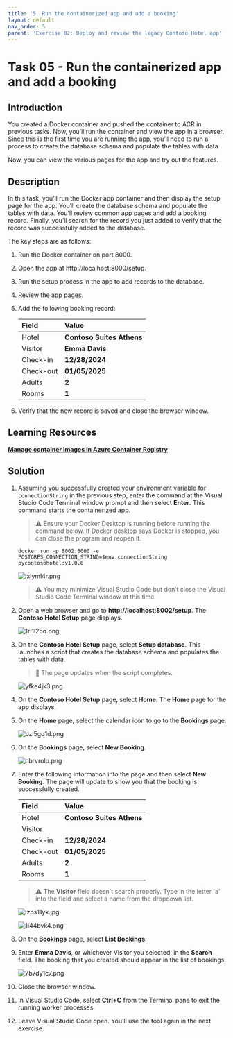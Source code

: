 ```yaml
---
title: '5. Run the containerized app and add a booking'
layout: default
nav_order: 5
parent: 'Exercise 02: Deploy and review the legacy Contoso Hotel app'
---
```


# Task 05 - Run the containerized app and add a booking

<!--- Estimated time: 5 minutes---> 

## Introduction
You created a Docker container and pushed the container to ACR in previous tasks. Now, you’ll run the container and view the app in a browser. Since this is the first time you are running the app, you’ll need to run a process to create the database schema and populate the tables with data.

Now, you can view the various pages for the app and try out the features.
 

## Description

In this task, you’ll run the Docker app container and then display the setup page for the app. You’ll create the database schema and populate the tables with data. You’ll review common app pages and add a booking record. Finally, you’ll search for the record you just added to verify that the record was successfully added to the database.

The key steps are as follows:

1. Run the Docker container on port 8000.
1. Open the app at http://localhost:8000/setup.
1. Run the setup process in the app to add records to the database.
1. Review the app pages.
1. Add the following booking record:

    | Field | Value |
    |:---------|:---------|
    | Hotel   | **Contoso Suites Athens**  |
    | Visitor   | **Emma Davis**|
    | Check-in   | **12/28/2024**|
    | Check-out   | **01/05/2025**|
    | Adults   | **2**|
    | Rooms   | **1**|

1. Verify that the new record is saved and close the browser window.

## Learning Resources

[**Manage container images in Azure Container Registry**](
https://learn.microsoft.com/en-us/training/modules/publish-container-image-to-azure-container-registry/ "Manage container images in Azure Container Registry")

## Solution

1. Assuming you successfully created your environment variable for `connectionString` in the previous step, enter the command at the Visual Studio Code Terminal window prompt and then select **Enter**. This command starts the containerized app.
    > :warning: Ensure your Docker Desktop is running before running the command below. If Docker desktop says Docker is stopped, you can close the program and reopen it.

    ```
    docker run -p 8002:8000 -e POSTGRES_CONNECTION_STRING=$env:connectionString pycontosohotel:v1.0.0
    ```
    
    ![ixlyml4r.png](../../media/ixlyml4r.png)
    
   > ⚠️ You may minimize Visual Studio Code but don’t close the Visual Studio Code Terminal window at this time.

1. Open a web browser and go to **http://localhost:8002/setup**. The **Contoso Hotel Setup** page displays.

    ![1ri1l25o.png](../../media/1ri1l25o.png)

1. On the **Contoso Hotel Setup** page, select **Setup database**. This launches a script that creates the database schema and populates the tables with data.

   > 📓 The page updates when the script completes.

    ![yfke4jk3.png](../../media/yfke4jk3.png) 

1. On the **Contoso Hotel Setup** page, select **Home**. The **Home** page for the app displays.

1. On the **Home** page, select the calendar icon to go to the **Bookings** page.

    ![bzl5gq1d.png](../../media/bzl5gq1d.png)

1. On the **Bookings** page, select **New Booking**.

    ![cbrvrolp.png](../../media/cbrvrolp.png)

1. Enter the following information into the page and then select **New Booking**. The page will update to show you that the booking is successfully created.

    | Field | Value |
    |:---------|:---------|
    | Hotel   | **Contoso Suites Athens**   |
    | Visitor   | <Any name available in the Visitor field>|
    | Check-in   | **12/28/2024**|
    | Check-out   | **01/05/2025**|
    | Adults   | **2**|
    | Rooms   | **1**|

   > ⚠️ The **Visitor** field doesn't search properly. Type in the letter 'a' into the field and select a name from the dropdown list.

    ![izps11yx.jpg](../../media/izps11yx.jpg)

    ![1i44bvk4.png](../../media/1i44bvk4.png)

1. On the **Bookings** page, select **List Bookings**.

1. Enter **Emma Davis**, or whichever Visitor you selected, in the **Search** field. The booking that you created should appear in the list of bookings.

    ![7b7dy1c7.png](../../media/7b7dy1c7.png)

1. Close the browser window.

1. In Visual Studio Code, select **Ctrl+C** from the Terminal pane to exit the running worker processes.

1. Leave Visual Studio Code open. You’ll use the tool again in the next exercise.
